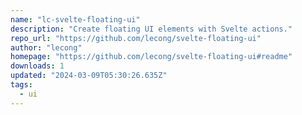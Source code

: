 ```yaml
---
name: "lc-svelte-floating-ui"
description: "Create floating UI elements with Svelte actions."
repo_url: "https://github.com/lecong/svelte-floating-ui"
author: "lecong"
homepage: "https://github.com/lecong/svelte-floating-ui#readme"
downloads: 1
updated: "2024-03-09T05:30:26.635Z"
tags: 
  - ui
---
```

